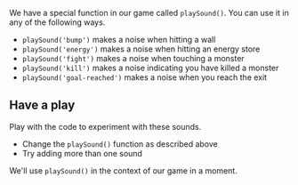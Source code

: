 We have a special function in our game called `playSound()`. You can use it in any of the following ways.

- `playSound('bump')` makes a noise when hitting a wall
- `playSound('energy')` makes a noise when hitting an energy store
- `playSound('fight')` makes a noise when touching a monster
- `playSound('kill')` makes a noise indicating you have killed a monster
- `playSound('goal-reached')` makes a noise when you reach the exit

## Have a play
Play with the code to experiment with these sounds. 

- Change the `playSound()` function as described above
- Try adding more than one sound


We'll use `playSound()` in the context of our game in a moment.

